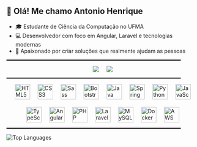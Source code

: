 ## 👋 Olá!  Me chamo Antonio Henrique

* 🎓 Estudante de Ciência da Computação no UFMA  
* 💻 Desenvolvedor com foco em Angular, Laravel e tecnologias modernas  
* 🚀 Apaixonado por criar soluções que realmente ajudam as pessoas  

<hr style="border: 0.5px solid #444; width: 90%;">

<div style="display: flex; flex-wrap: wrap; gap: 20px; justify-content: center; align-items: center;">
   <a href="https://www.linkedin.com/in/antonio-henrique-373450260" target="_blank"><img src="https://img.shields.io/badge/LinkedIn-0077B5?style=for-the-badge&logo=linkedin&logoColor=white"></a>
  <a href="mailto:antonio.henrique.costa82@gmail.com" target="_blank"><img src="https://img.shields.io/badge/Gmail-D14836?style=for-the-badge&logo=gmail&logoColor=white"></a>

  <!-- <img src="https://img.shields.io/badge/Instagram-E4405F?style=for-the-badge&logo=instagram&logoColor=white"> -->
</div>

<hr style="border: 0.5px solid #444; width: 90%;">

<div style="display: flex; flex-wrap: wrap; gap: 20px; justify-content: center; align-items: center;">
  <img alt="HTML5" height="40" src="https://cdn.jsdelivr.net/gh/devicons/devicon@latest/icons/html5/html5-plain.svg" />
  <img alt="CSS3" height="40" src="https://cdn.jsdelivr.net/gh/devicons/devicon@latest/icons/css3/css3-original.svg" />
  <img alt="Sass" height="40" src="https://cdn.jsdelivr.net/gh/devicons/devicon@latest/icons/sass/sass-original.svg" />
  <img alt="Bootstrap" height="40" src="https://cdn.jsdelivr.net/gh/devicons/devicon@latest/icons/bootstrap/bootstrap-original.svg" />
  <img alt="Java" height="40" src="https://cdn.jsdelivr.net/gh/devicons/devicon@latest/icons/java/java-original.svg" />
  <img alt="Spring" height="40" src="https://cdn.jsdelivr.net/gh/devicons/devicon@latest/icons/spring/spring-original.svg" />
  <img alt="Python" height="40" src="https://cdn.jsdelivr.net/gh/devicons/devicon@latest/icons/python/python-original.svg" />
  <img alt="JavaScript" height="40" src="https://cdn.jsdelivr.net/gh/devicons/devicon@latest/icons/javascript/javascript-plain.svg" />
  <img alt="TypeScript" height="40" src="https://cdn.jsdelivr.net/gh/devicons/devicon@latest/icons/typescript/typescript-plain.svg" />
  <img alt="Angular" height="40" src="https://cdn.jsdelivr.net/gh/devicons/devicon@latest/icons/angular/angular-original.svg" />
    <img alt="PHP" height="40" src="https://cdn.jsdelivr.net/gh/devicons/devicon@latest/icons/php/php-original.svg" />
  <img alt="Laravel" height="40" src="https://cdn.jsdelivr.net/gh/devicons/devicon@latest/icons/laravel/laravel-original.svg" />
  <img alt="MySQL" height="40" src="https://cdn.jsdelivr.net/gh/devicons/devicon@latest/icons/mysql/mysql-original.svg" />
  <img alt="Docker" height="40" src="https://cdn.jsdelivr.net/gh/devicons/devicon@latest/icons/docker/docker-original.svg" />
  <img alt="AWS" height="40" src="https://cdn.jsdelivr.net/gh/devicons/devicon@latest/icons/amazonwebservices/amazonwebservices-original-wordmark.svg" />
</div>

<hr style="border: 0.5px solid #444; width: 90%;">

<img alt="Top Languages" src="https://github-readme-stats.vercel.app/api/top-langs/?username=henriquef9&layout=compact&hide_border=false&bg_color=00000000&langs_count=8&title_color=ffffff&text_color=ffffff" />





